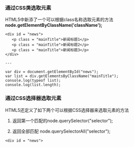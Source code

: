 ### 通过CSS类选取元素

HTML5中新添了一个可以根据class名称选取元素的方法**node.getElementByClassName\('className'\);**

```
<div id = "news">
   <p class = "mainTitle">新闻标题1</p>
   <p class = "mainTitle">新闻标题2</p>
   <p class = "mainTitle">新闻标题3</p>
</div>

---

var div = document.getElementById("news");
var list = div.getElementsByClassName("mainTitle");
console.log(typeof list);
console.log(list.length);
```

### 通过CSS选择器选取元素

HTML5还定义了如下两个可以根据CSS选择器来选取元素的方法

1. 返回第一个匹配的node.querySelector\("selector"\);

2. 返回全部匹配
   node.querySelectorAll\("selector"\);
  


`<div id = "news">`

